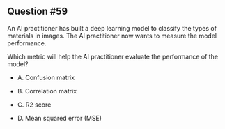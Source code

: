 ## Question #59

 An AI practitioner has built a deep learning model to classify the types of materials in images. The AI practitioner now wants to measure the model performance.

Which metric will help the AI practitioner evaluate the performance of the model?

- A. Confusion matrix

- B. Correlation matrix

- C. R2 score

- D. Mean squared error (MSE)